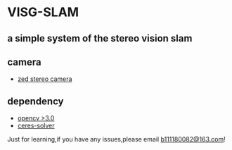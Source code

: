# VISG-SLAM
## a simple system of the stereo vision slam
## camera
 * [zed stereo camera](https://www.stereolabs.com/)

## dependency
*  [opencv >3.0]([https://opencv.org/](https://opencv.org/))
*  [ceres-solver]((http://ceres-solver.org/))

Just for learning,if you have any issues,please email [b111180082@163.com](b111180082@163.com)!
